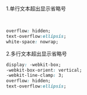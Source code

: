 1.单行文本超出显示省略号

​	

```css
overflow: hidden;
text-overflow:ellipsis;
white-space: nowrap;
```

2.多行文本超出显示省略号

```css
display: -webkit-box;
-webkit-box-orient: vertical;
-webkit-line-clamp: 3;
overflow: hidden;
text-overflow:ellipsis;
```